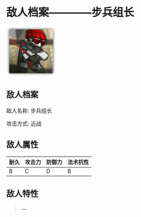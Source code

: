 # 敌人档案————步兵组长

![步兵组长](./eneIcons/步兵组长.png)

## 敌人档案

敌人名称: 步兵组长

攻击方式: 近战

## 敌人属性

| 耐久      | 攻击力  | 防御力 | 法术抗性 |
|---------|------|-----|------|
| B | C | D | B |

## 敌人特性
> —
